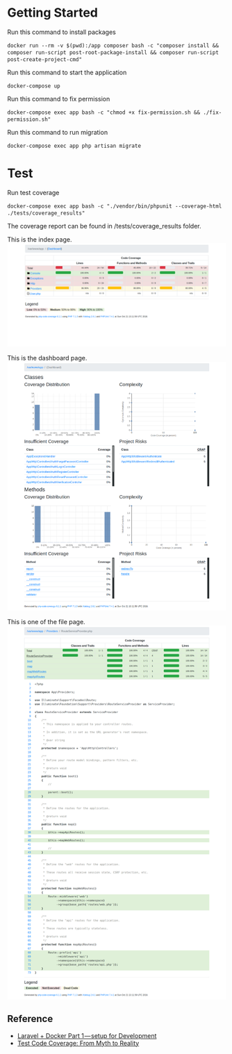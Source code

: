 # Getting Started
Run this command to install packages
```
docker run --rm -v $(pwd):/app composer bash -c "composer install && composer run-script post-root-package-install && composer run-script post-create-project-cmd"
```

Run this command to start the application
```
docker-compose up
```

Run this command to fix permission
```
docker-compose exec app bash -c "chmod +x fix-permission.sh && ./fix-permission.sh"
```

Run this command to run migration
```
docker-compose exec app php artisan migrate
```

# Test
Run test coverage
```
docker-compose exec app bash -c "./vendor/bin/phpunit --coverage-html ./tests/coverage_results"
```

The coverage report can be found in /tests/coverage_results folder. 

This is the index page.
![alt text](storage/coverage_test_result_samples/index.png?raw=true "alt text")

This is the dashboard page.
![alt text](storage/coverage_test_result_samples/dashboard.png?raw=true "alt text")

This is one of the file page.
![alt text](storage/coverage_test_result_samples/file.png?raw=true "alt text") 


## Reference
* [Laravel + Docker Part 1 — setup for Development](https://medium.com/@shakyShane/laravel-docker-part-1-setup-for-development-e3daaefaf3c)
* [Test Code Coverage: From Myth to Reality](https://code.tutsplus.com/articles/test-code-coverage-from-myth-to-reality--cms-20442)